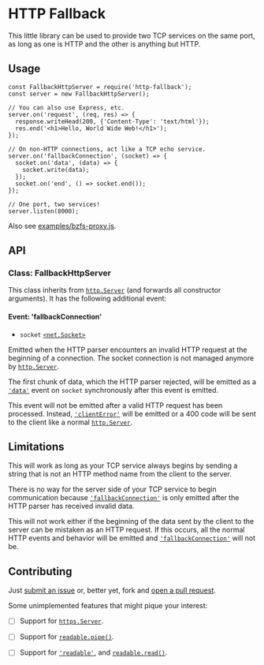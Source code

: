 # HTTP Fallback

This little library can be used to provide two TCP services on the same port, as long as one is HTTP and the other is anything but HTTP.

## Usage

```
const FallbackHttpServer = require('http-fallback');
const server = new FallbackHttpServer();

// You can also use Express, etc.
server.on('request', (req, res) => {
  response.writeHead(200, {'Content-Type': 'text/html'});
  res.end('<h1>Hello, World Wide Web!</h1>');
});

// On non-HTTP connections, act like a TCP echo service.
server.on('fallbackConnection', (socket) => {
  socket.on('data', (data) => {
    socket.write(data);
  });
  socket.on('end', () => socket.end());
});

// One port, two services!
server.listen(8000);

```

Also see [examples/bzfs-proxy.js](https://github.com/ariofrio/http-proxy/blob/master/examples/bzfs-proxy.js).

## API

### Class: FallbackHttpServer

This class inherits from [`http.Server`] (and forwards all constructor arguments). It has the following additional event:

#### Event: 'fallbackConnection'

- `socket` [`<net.Socket>`][`net.Socket`]

Emitted when the HTTP parser encounters an invalid HTTP request at the beginning of a connection. The socket connection is not managed anymore by [`http.Server`].

The first chunk of data, which the HTTP parser rejected, will be emitted as a [`'data'`] event on `socket` synchronously after this event is emitted.

This event will not be emitted after a valid HTTP request has been processed. Instead, [`'clientError'`] will be emitted or a 400 code will be sent to the client like a normal [`http.Server`].

## Limitations

This will work as long as your TCP service always begins by sending a string that is not an HTTP method name from the client to the server.

There is no way for the server side of your TCP service to begin communication because [`'fallbackConnection'`] is only emitted after the HTTP parser has received invalid data.

This will not work either if the beginning of the data sent by the client to the server can be mistaken as an HTTP request. If this occurs, all the normal HTTP events and behavior will be emitted and [`'fallbackConnection'`] will not be.

## Contributing

Just [submit an issue](https://github.com/ariofrio/http-fallback/issues) or, better yet, fork and [open a pull request](https://github.com/ariofrio/http-fallback/pulls).

Some unimplemented features that might pique your interest:

- [ ] Support for [`https.Server`].
- [ ] Support for [`readable.pipe()`].
- [ ] Support for [`'readable'`], and [`readable.read()`].


  [`http.Server`]: https://nodejs.org/docs/latest-v8.x/api/http.html#http_class_http_server
  [`https.Server`]: https://nodejs.org/docs/latest-v8.x/api/https.html#https_class_https_server
  [`net.Socket`]: https://nodejs.org/docs/latest-v8.x/api/net.html#net_class_net_socket

  [`readable.pipe()`]: https://nodejs.org/docs/latest-v8.x/api/stream.html#stream_readable_pipe_destination_options
  [`readable.read()`]: https://nodejs.org/docs/latest-v8.x/api/stream.html#stream_readable_read_size

  [`'clientError'`]: https://nodejs.org/docs/latest-v8.x/api/http.html#http_event_clienterror
  [`'data'`]: https://nodejs.org/docs/latest-v8.x/api/net.html#net_event_data
  [`'readable'`]: https://nodejs.org/docs/latest-v8.x/api/stream.html#stream_event_readable

  [`'fallbackConnection'`]: #event-fallbackconnection

